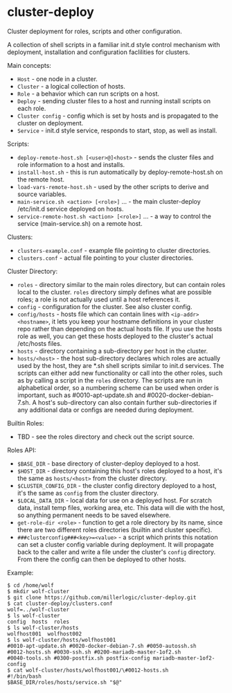 # cluster-deploy
Cluster deployment for roles, scripts and other configuration.

A collection of shell scripts in a familiar init.d style control mechanism with deployment, installation and configuration faclilities for clusters.

Main concepts:
* ```Host``` - one node in a cluster.
* ```Cluster``` - a logical collection of hosts.
* ```Role``` - a behavior which can run scripts on a host.
* ```Deploy``` - sending cluster files to a host and running install scripts on each role.
* ```Cluster config``` - config which is set by hosts and is propagated to the cluster on deployment.
* ```Service``` - init.d style service, responds to start, stop, as well as install.

Scripts:
* ```deploy-remote-host.sh [<user>@]<host>``` - sends the cluster files and role information to a host and installs.
* ```install-host.sh``` - this is run automatically by deploy-remote-host.sh on the remote host.
* ```load-vars-remote-host.sh``` - used by the other scripts to derive and source variables.
* ```main-service.sh <action> [<role>]``` ... - the main cluster-deploy /etc/init.d service deployed on hosts.
* ```service-remote-host.sh <action> [<role>]``` ... - a way to control the service (main-service.sh) on a remote host.

Clusters:
* ```clusters-example.conf``` - example file pointing to cluster directories.
* ```clusters.conf``` - actual file pointing to your cluster directories.

Cluster Directory:
* ```roles``` - directory similar to the main roles directory, but can contain roles local to the cluster. ```roles``` directory simply defines what are possible roles; a role is not actually used until a host references it.
* ```config``` - configuration for the cluster. See also cluster config.
* ```config/hosts``` - hosts file which can contain lines with ```<ip-addr> <hostname>```, it lets you keep your hostname definitions in your cluster repo rather than depending on the actual hosts file. If you use the hosts role as well, you can get these hosts deployed to the cluster's actual /etc/hosts files.
* ```hosts``` - directory containing a sub-directory per host in the cluster.
* ```hosts/<host>``` - the host sub-directory declares which roles are actually used by the host, they are *.sh shell scripts similar to init.d services. The scripts can either add new functionality or call into the other roles, such as by calling a script in the ```roles``` directory. The scripts are run in alphabetical order, so a numbering scheme can be used when order is important, such as #0010-apt-update.sh and #0020-docker-debian-7.sh. A host's sub-directory can also contain further sub-directories if any additional data or configs are needed during deployment.

Builtin Roles:
* TBD - see the roles directory and check out the script source.

Roles API:
* ```$BASE_DIR``` - base directory of cluster-deploy deployed to a host.
* ```$HOST_DIR``` - directory containing this host's roles deployed to a host, it's the same as ```hosts/<host>``` from the cluster directory.
* ```$CLUSTER_CONFIG_DIR``` - the cluster config directory deployed to a host, it's the same as ```config``` from the cluster directory.
* ```$LOCAL_DATA_DIR``` - local data for use on a deployed host. For scratch data, install temp files, working area, etc. This data will die with the host, so anything permanent needs to be saved elsewhere.
* ```get-role-dir <role>``` - function to get a role directory by its name, since there are two different roles directories (builtin and cluster specific).
* ```###clusterconfig###<key>=<value>``` - a script which prints this notation can set a cluster config variable during deployment. It will propagate back to the caller and write a file under the cluster's ```config``` directory. From there the config can then be deployed to other hosts.

Example:
```
$ cd /home/wolf
$ mkdir wolf-cluster
$ git clone https://github.com/millerlogic/cluster-deploy.git
$ cat cluster-deploy/clusters.conf
wolf=../wolf-cluster
$ ls wolf-cluster
config  hosts  roles
$ ls wolf-cluster/hosts
wolfhost001  wolfhost002
$ ls wolf-cluster/hosts/wolfhost001
#0010-apt-update.sh #0020-docker-debian-7.sh #0050-autossh.sh 
#0012-hosts.sh #0030-ssh.sh #0200-mariadb-master-1of2.sh
#0040-tools.sh #0300-postfix.sh postfix-config mariadb-master-1of2-config
$ cat wolf-cluster/hosts/wolfhost001/\#0012-hosts.sh
#!/bin/bash
$BASE_DIR/roles/hosts/service.sh "$@"
```

